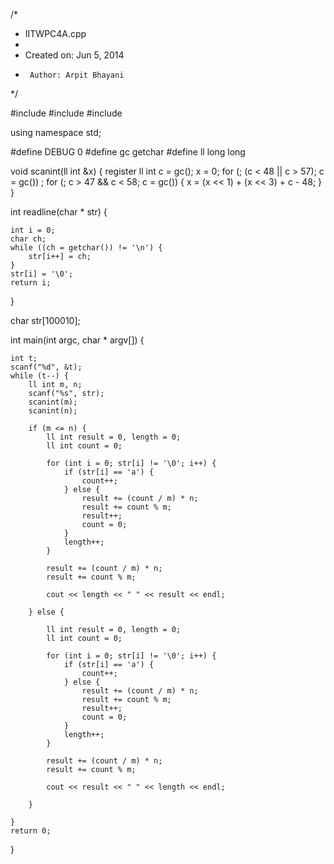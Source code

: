 /*
 * IITWPC4A.cpp
 *
 *  Created on: Jun 5, 2014
 *      Author: Arpit Bhayani
 */

#include <cstdio>
#include <cstdlib>
#include <iostream>

using namespace std;

#define DEBUG 0
#define gc getchar
#define ll long long

void scanint(ll int &x) {
	register ll int c = gc();
	x = 0;
	for (; (c < 48 || c > 57); c = gc())
		;
	for (; c > 47 && c < 58; c = gc()) {
		x = (x << 1) + (x << 3) + c - 48;
	}
}

int readline(char * str) {

	int i = 0;
	char ch;
	while ((ch = getchar()) != '\n') {
		str[i++] = ch;
	}
	str[i] = '\0';
	return i;
}

char str[100010];

int main(int argc, char * argv[]) {

	int t;
	scanf("%d", &t);
	while (t--) {
		ll int m, n;
		scanf("%s", str);
		scanint(m);
		scanint(n);

		if (m <= n) {
			ll int result = 0, length = 0;
			ll int count = 0;

			for (int i = 0; str[i] != '\0'; i++) {
				if (str[i] == 'a') {
					count++;
				} else {
					result += (count / m) * n;
					result += count % m;
					result++;
					count = 0;
				}
				length++;
			}

			result += (count / m) * n;
			result += count % m;

			cout << length << " " << result << endl;

		} else {

			ll int result = 0, length = 0;
			ll int count = 0;

			for (int i = 0; str[i] != '\0'; i++) {
				if (str[i] == 'a') {
					count++;
				} else {
					result += (count / m) * n;
					result += count % m;
					result++;
					count = 0;
				}
				length++;
			}

			result += (count / m) * n;
			result += count % m;

			cout << result << " " << length << endl;

		}

	}
	return 0;
}
